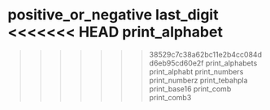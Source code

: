 positive_or_negative
last_digit
<<<<<<< HEAD
print_alphabet
=======

>>>>>>> 38529c7c38a62bc11e2b4cc084dd6eb95cd60e2f
print_alphabets
print_alphabt
print_numbers
print_numberz
print_tebahpla
print_base16
print_comb
print_comb3
